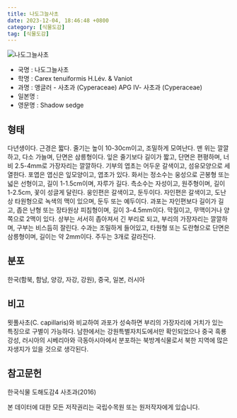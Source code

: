 ```yaml
---
title: 나도그늘사초
date: 2023-12-04, 18:46:48 +0800
category: [식물도감]
tag: [식물도감]
---
```




![나도그늘사초](http://www.nature.go.kr/fileUpload/plants/basic/Cyperaceae/Carex/5087/1_th2.JPG)
- 국명 : 나도그늘사초
- 학명 : Carex tenuiformis H.Lév. & Vaniot
- 과명 : 앵글러 - 사초과 (Cyperaceae) APG Ⅳ- 사초과 (Cyperaceae)
- 일본명 : 
- 영문명 : Shadow sedge


## 형태
다년생이다. 근경은 짧다. 줄기는 높이 10-30cm이고, 조밀하게 모여난다. 맨 위는 깔깔하고, 다소 가늘며, 단면은 삼릉형이다. 잎은 줄기보다 길이가 짧고, 단면은 편평하며, 너비 2.5-4mm로 가장자리는 깔깔하다. 기부의 엽초는 어두운 갈색이고, 섬유모양으로 세열한다. 포엽은 엽신은 잎모양이고, 엽초가 있다. 화서는 정소수는 웅성으로 곤봉형 또는 넓은 선형이고, 길이 1-1.5cm이며, 자루가 길다. 측소수는 자성이고, 원주형이며, 길이 1-2.5cm, 꽃이 성글게 달린다. 웅인편은 갈색이고, 둔두이다. 자인편은 갈색이고, 도난상 타원형으로 녹색의 맥이 있으며, 둔두 또는 예두이다. 과포는 자인편보다 길이가 길고, 좁은 난형 또는 장타원상 피침형이며, 길이 3-4.5mm이다. 막질이고, 무맥이거나 양쪽으로 2맥이 있다. 상부는 서서히 좁아져서 긴 부리로 되고, 부리의 가장자리는 깔깔하며, 구부는 비스듬히 잘린다. 수과는 조밀하게 들어있고, 타원형 또는 도란형으로 단면은 삼릉형이며, 길이는 약 2mm이다. 주두는 3개로 갈라진다.
## 분포
한국(함북, 함남, 양강, 자강, 강원), 중국, 일본, 러시아
## 비고
묏풀사초(C. capillaris)와 비교하여 과포가 성숙하면 부리의 가장자리에 거치가 있는 특징으로 구별이 가능하다. 남한에서는 강원특별자치도에서만 확인되었으나 중국 흑룡강성, 러시아의 시베리아와 극동아시아에서 분포하는 북방계식물로서 북한 지역에 많은 자생지가 있을 것으로 생각된다.
## 참고문헌
한국식물 도해도감4 사초과(2016)






본 데이터에 대한 모든 저작권리는 국립수목원 또는 원저작자에게 있습니다.
